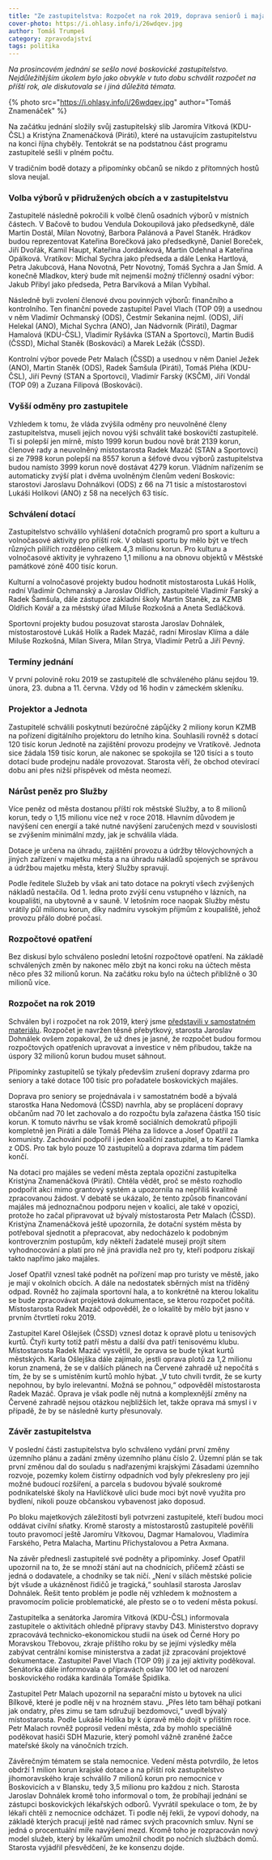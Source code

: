 ```yaml
---
title: "Ze zastupitelstva: Rozpočet na rok 2019, doprava seniorů i majáles"
cover-photo: https://i.ohlasy.info/i/26wdqev.jpg
author: Tomáš Trumpeš
category: zpravodajství
tags: politika
---
```


*Na prosincovém jednání se sešlo nové boskovické zastupitelstvo. Nejdůležitějším úkolem bylo jako obvykle v tuto dobu schválit rozpočet na příští rok, ale diskutovala se i jiná důležitá témata.*

{% photo src="https://i.ohlasy.info/i/26wdqev.jpg" author="Tomáš Znamenáček" %}

Na začátku jednání složily svůj zastupitelský slib Jaromíra Vítková (KDU-ČSL) a Kristýna Znamenáčková (Piráti), které na ustavujícím zastupitelstvu na konci října chyběly. Tentokrát se na podstatnou část programu zastupitelé sešli v plném počtu.

V tradičním bodě dotazy a připomínky občanů se nikdo z přítomných hostů slova neujal.

### Volba výborů v přidružených obcích a v zastupitelstvu

Zastupitelé následně pokročili k volbě členů osadních výborů v místních částech. V Bačově to budou Vendula Dokoupilová jako předsedkyně, dále Martin Dostál, Milan Novotný, Barbora Palánová a Pavel Staněk. Hrádkov budou reprezentovat Kateřina Borečková jako předsedkyně, Daniel Boreček, Jiří Dvořák, Kamil Haupt, Kateřina Jordánková, Martin Odehnal a Kateřina Opálková. Vratíkov: Michal Sychra jako předseda a dále Lenka Hartlová, Petra Jakubcová, Hana Novotná, Petr Novotný, Tomáš Sychra a Jan Šmíd. A konečně Mladkov, který bude mít nejmenší možný tříčlenný osadní výbor: Jakub Přibyl jako předseda, Petra Barvíková a Milan Vybíhal.

Následně byli zvolení členové dvou povinných výborů: finančního a kontrolního. Ten finanční povede zastupitel Pavel Vlach (TOP 09) a usednou v něm Vladimír Ochmanský (ODS), Čestmír Sekanina nejml. (ODS), Jiří Helekal (ANO), Michal Sychra (ANO), Jan Nádvorník (Piráti), Dagmar Hamalová (KDU-ČSL), Vladimír Ryšávka (STAN a Sportovci), Martin Budiš (ČSSD), Michal Staněk (Boskováci) a Marek Ležák (ČSSD).

Kontrolní výbor povede Petr Malach (ČSSD) a usednou v něm Daniel Ježek (ANO), Martin Staněk (ODS), Radek Šamšula (Piráti), Tomáš Pléha (KDU-ČSL), Jiří Pevný (STAN a Sportovci), Vladimír Farský (KSČM), Jiří Vondál (TOP 09) a Zuzana Filipová (Boskováci).

### Vyšší odměny pro zastupitele

Vzhledem k tomu, že vláda zvýšila odměny pro neuvolněné členy zastupitelstva, museli jejich novou výši schválit také boskovičtí zastupitelé. Ti si polepší jen mírně, místo 1999 korun budou nově brát 2139 korun, členové rady a neuvolněný místostarosta Radek Mazáč (STAN a Sportovci) si ze 7998 korun polepší na 8557 korun a šéfové dvou výborů zastupitelstva budou namísto 3999 korun nově dostávat 4279 korun. Vládním nařízením se automaticky zvýší plat i dvěma uvolněným členům vedení Boskovic: starostovi Jaroslavu Dohnálkovi (ODS) z 66 na 71 tisíc a místostarostovi Lukáši Holíkovi (ANO) z 58 na necelých 63 tisíc.

### Schválení dotací

Zastupitelstvo schválilo vyhlášení dotačních programů pro sport a kulturu a volnočasové aktivity pro příští rok. V oblasti sportu by mělo být ve třech různých pilířích rozděleno celkem 4,3 milionu korun. Pro kulturu a volnočasové aktivity je vyhrazeno 1,1 milionu a na obnovu objektů v Městské památkové zóně 400 tisíc korun.

Kulturní a volnočasové projekty budou hodnotit místostarosta Lukáš Holík, radní Vladimír Ochmanský a Jaroslav Oldřich, zastupitelé Vladimír Farský a Radek Šamšula, dále zástupce základní školy Martin Staněk, za KZMB Oldřich Kovář a za městský úřad Miluše Rozkošná a Aneta Sedláčková.

Sportovní projekty budou posuzovat starosta Jaroslav Dohnálek, místostarostové Lukáš Holík a Radek Mazáč, radní Miroslav Klíma a dále Miluše Rozkošná, Milan Sivera, Milan Strya, Vladimír Petrů a Jiří Pevný.

### Termíny jednání

V první polovině roku 2019 se zastupitelé dle schváleného plánu sejdou 19. února, 23. dubna a 11. června. Vždy od 16 hodin v zámeckém skleníku.

### Projektor a Jednota

Zastupitelé schválili poskytnutí bezúročné zápůjčky 2 miliony korun KZMB na pořízení digitálního projektoru do letního kina. Souhlasili rovněž s dotací 120 tisíc korun Jednotě na zajištění provozu prodejny ve Vratíkově. Jednota sice žádala 159 tisíc korun, ale nakonec se spokojila se 120 tisíci a s touto dotací bude prodejnu nadále provozovat. Starosta věří, že obchod otevírací dobu ani přes nižší příspěvek od města neomezí.

### Nárůst peněz pro Služby

Více peněz od města dostanou příští rok městské Služby, a to 8 milionů korun, tedy o 1,15 milionu více než v roce 2018. Hlavním důvodem je navýšení cen energií a také nutné navýšení zaručených mezd v souvislosti se zvýšením minimální mzdy, jak je schválila vláda.

Dotace je určena na úhradu, zajištění provozu a údržby tělovýchovných a jiných zařízení v majetku města a na úhradu nákladů spojených se správou a údržbou majetku města, který Služby spravují.

Podle ředitele Služeb by však ani tato dotace na pokrytí všech zvýšených nákladů nestačila. Od 1. ledna proto zvýší cenu vstupného v lázních, na koupališti, na ubytovně a v sauně. V letošním roce naopak Služby městu vrátily půl milionu korun, díky nadmíru vysokým příjmům z koupaliště, jehož provozu přálo dobré počasí. 

### Rozpočtové opatření

Bez diskusí bylo schváleno poslední letošní rozpočtové opatření. Na základě schválených změn by nakonec mělo zbýt na konci roku na účtech města něco přes 32 milionů korun. Na začátku roku bylo na účtech přibližně o 30 milionů více.

### Rozpočet na rok 2019

Schválen byl i rozpočet na rok 2019, který jsme [představili v samostatném materiálu](http://www.ohlasy.info/clanky/2018/12/navrh-rozpoctu.html). Rozpočet je navržen těsně přebytkový, starosta Jaroslav Dohnálek ovšem zopakoval, že už dnes je jasné, že rozpočet budou formou rozpočtových opatřeních upravovat a investice v něm přibudou, takže na úspory 32 milionů korun budou muset sáhnout.

Připomínky zastupitelů se týkaly především zrušení dopravy zdarma pro seniory a také dotace 100 tisíc pro pořadatele boskovických majáles.

Doprava pro seniory se projednávala i v samostatném bodě a bývalá starostka Hana Nedomová (ČSSD) navrhla, aby se proplácení dopravy občanům nad 70 let zachovalo a do rozpočtu byla zařazena částka 150 tisíc korun. K tomuto návrhu se však kromě sociálních demokratů připojili kompletně jen Piráti a dále Tomáš Pléha za lidovce a Josef Opatřil za komunisty. Zachování podpořil i jeden koaliční zastupitel, a to Karel Tlamka z ODS. Pro tak bylo pouze 10 zastupitelů a doprava zdarma tím pádem končí.

Na dotaci pro majáles se vedení města zeptala opoziční zastupitelka Kristýna Znamenáčková (Piráti). Chtěla vědět, proč se město rozhodlo podpořit akci mimo grantový systém a upozornila na nepříliš kvalitně zpracovanou žádost. V debatě se ukázalo, že tento způsob financování majáles má jednoznačnou podporu nejen v koalici, ale také v opozici, protože ho začal připravovat už bývalý místostarosta Petr Malach (ČSSD). Kristýna Znamenáčková ještě upozornila, že dotační systém města by potřeboval sjednotit a přepracovat, aby nedocházelo k podobným kontroverzním postupům, kdy někteří žadatelé musejí projít sítem vyhodnocování a platí pro ně jiná pravidla než pro ty, kteří podporu získají takto napřímo jako majáles.

Josef Opatřil vznesl také podnět na pořízení map pro turisty ve městě, jako je mají v okolních obcích. A dále na nedostatek sběrných míst na tříděný odpad. Rovněž ho zajímala sportovní hala, a to konkrétně na kterou lokalitu se bude zpracovávat projektová dokumentace, se kterou rozpočet počítá. Místostarosta Radek Mazáč odpověděl, že o lokalitě by mělo být jasno v prvním čtvrtletí roku 2019.

Zastupitel Karel Ošlejšek (ČSSD) vznesl dotaz k opravě plotu u tenisových kurtů. Čtyři kurty totiž patří městu a další dva patří tenisovému klubu. Místostarosta Radek Mazáč vysvětlil, že oprava se bude týkat kurtů městských. Karla Ošlejška dále zajímalo, jestli oprava plotů za 1,2 milionu korun znamená, že se v dalších plánech na Červené zahradě už nepočítá s tím, že by se s umístěním kurtů mohlo hýbat. „V tuto chvíli tvrdit, že se kurty nepohnou, by bylo irelevantní. Možná se pohnou,“ odpověděl místostarosta Radek Mazáč. Oprava je však podle něj nutná a komplexnější změny na Červené zahradě nejsou otázkou nejbližších let, takže oprava má smysl i v případě, že by se následně kurty přesunovaly.

### Závěr zastupitelstva

V poslední části zastupitelstva bylo schváleno vydání první změny územního plánu a zadání změny územního plánu číslo 2. Územní plán se tak první změnou dal do souladu s nadřazenými krajskými Zásadami územního rozvoje, pozemky kolem čistírny odpadních vod byly překresleny pro její možné budoucí rozšíření, a parcela s budovou bývalé soukromé podnikatelské školy na Havlíčkově ulici bude moci být nově využita pro bydlení, nikoli pouze občanskou vybavenost jako doposud.

Po bloku majetkových záležitostí byli potvrzeni zastupitelé, kteří budou moci oddávat civilní sňatky. Kromě starosty a místostarostů zastupitelé pověřili touto pravomocí ještě Jaromíru Vítkovou, Dagmar Hamalovou, Vladimíra Farského, Petra Malacha, Martinu Přichystalovou a Petra Axmana.

Na závěr přednesli zastupitelé své podněty a připomínky. Josef Opatřil upozornil na to, že se množí stání aut na chodnících, přičemž zčásti se jedná o dodavatele, a chodníky se tak ničí. „Není v silách městské policie být všude a ukázněnost řidičů je tragická,“ souhlasil starosta Jaroslav Dohnálek. Řešit tento problém je podle něj vzhledem k možnostem a pravomocím policie problematické, ale přesto se o to vedení města pokusí.

Zastupitelka a senátorka Jaromíra Vítková (KDU-ČSL) informovala zastupitele o aktivitách ohledně přípravy stavby D43. Ministerstvo dopravy zpracovává technicko-ekonomickou studii na úsek od Černé Hory po Moravskou Třebovou, zkraje příštího roku by se jejími výsledky měla zabývat centrální komise ministerstva a zadat již zpracování projektové dokumentace. Zastupitel Pavel Vlach (TOP 09) jí za její aktivity poděkoval. Senátorka dále informovala o přípravách oslav 100 let od narození boskovického rodáka kardinála Tomáše Špidlíka.

Zastupitel Petr Malach upozornil na separační místo u bytovek na ulici Bílkově, které je podle něj v na hrozném stavu. „Přes léto tam běhají potkani jak ondatry, přes zimu se tam sdružují bezdomovci,“ uvedl bývalý místostarosta. Podle Lukáše Holíka by k úpravě mělo dojít v příštím roce. Petr Malach rovněž poprosil vedení města, zda by mohlo speciálně poděkovat hasiči SDH Mazurie, který pomohl vážně zraněné žačce mateřské školy na vánočních trzích.

Závěrečným tématem se stala nemocnice. Vedení města potvrdilo, že letos obdrží 1 milion korun krajské dotace a na příští rok zastupitelstvo jihomoravského kraje schválilo 7 milionů korun pro nemocnice v Boskovicích a v Blansku, tedy 3,5 milionu pro každou z nich. Starosta Jaroslav Dohnálek kromě toho informoval o tom, že probíhají jednání se zástupci boskovických lékařských odborů. Vyvrátil spekulace o tom, že by lékaři chtěli z nemocnice odcházet. Ti podle něj řekli, že vypoví dohody, na základě kterých pracují ještě nad rámec svých pracovních smluv. Nyní se jedná o procentuální míře navýšení mezd. Kromě toho je rozpracován nový model služeb, který by lékařům umožnil chodit po nočních službách domů. Starosta vyjádřil přesvědčení, že ke konsenzu dojde.
